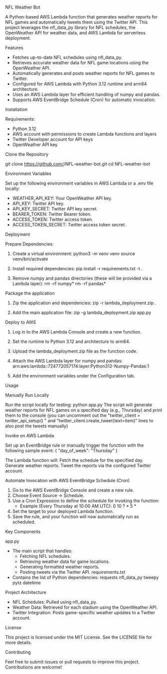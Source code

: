 NFL Weather Bot

A Python-based AWS Lambda function that generates weather reports for NFL games and automatically tweets them using the Twitter API. This project leverages the nfl_data_py library for NFL schedules, the OpenWeather API for weather data, and AWS Lambda for serverless deployment.

Features

- Fetches up-to-date NFL schedules using nfl_data_py.
- Retrieves accurate weather data for NFL game locations using the OpenWeather API.
- Automatically generates and posts weather reports for NFL games to Twitter.
- Configured for AWS Lambda with Python 3.12 runtime and arm64 architecture.
- Uses an AWS Lambda layer for efficient handling of numpy and pandas.
- Supports AWS EventBridge Schedule (Cron) for automatic invocation.

Installation

Requirements:
- Python 3.12
- AWS account with permissions to create Lambda functions and layers
- Twitter Developer account for API keys
- OpenWeather API key

Clone the Repository

git clone https://github.com/<your-username>/NFL-weather-bot.git
cd NFL-weather-bot

Environment Variables

Set up the following environment variables in AWS Lambda or a .env file locally:

- WEATHER_API_KEY: Your OpenWeather API key.
- API_KEY: Twitter API key.
- API_KEY_SECRET: Twitter API key secret.
- BEARER_TOKEN: Twitter Bearer token.
- ACCESS_TOKEN: Twitter access token.
- ACCESS_TOKEN_SECRET: Twitter access token secret.

Deployment

Prepare Dependencies:

1. Create a virtual environment:
   python3 -m venv venv
   source venv/bin/activate

2. Install required dependencies:
   pip install -r requirements.txt -t .
   
3. Remove numpy and pandas directories (these will be provided via a Lambda layer):
   rm -rf numpy*
   rm -rf pandas*
   
Package the application

1. Zip the application and dependencies:
   zip -r lambda_deployment.zip .
   
2. Add the main application file:
   zip -g lambda_deployment.zip app.py

Deploy to AWS

1. Log in to the AWS Lambda Console and create a new function.
   
2. Set the runtime to Python 3.12 and architecture to arm64.
 
3. Upload the lambda_deployment.zip file as the function code.
   
4. Attach the AWS Lambda layer for numpy and pandas:
   arn:aws:lambda:<region>:724772057174:layer:Python312-Numpy-Pandas:1

5. Add the environment variables under the Configuration tab.

Usage

Manually Run Locally

Run the script locally for testing:
python app.py
The script will generate weather reports for NFL games on a specified day (e.g., Thursday) and print them to the console (you can uncomment out the "twitter_client = twitter_api_setup()
" and "twitter_client.create_tweet(text=item)" lines to also post the tweets manually)

Invoke on AWS Lambda

Set up an EventBridge rule or manually trigger the function with the following sample event:
{
  "day_of_week": "Thursday"
}

The Lambda function will:
Fetch the schedule for the specified day.
Generate weather reports.
Tweet the reports via the configured Twitter account.

Automate Invocation with AWS EventBridge Schedule (Cron)
1. Go to the AWS EventBridge Console and create a new rule.
2. Choose Event Source → Schedule.
3. Use a Cron Expression to define the schedule for invoking the function:
   - Example (Every Thursday at 10:00 AM UTC):
    0 10 ? * 5 *
4. Set the target to your deployed Lambda function.
5. Save the rule, and your function will now automatically run as scheduled.

Key Components

app.py
- The main script that handles:
  - Fetching NFL schedules.
  - Retrieving weather data for game locations.
  - Generating formatted weather reports.
  - Posting tweets via the Twitter API.
requirements.txt
- Contains the list of Python dependencies:
  requests
  nfl_data_py
  tweepy
  pytz
  datetime

Project Architecture

- NFL Schedules: Pulled using nfl_data_py.
- Weather Data: Retrieved for each stadium using the OpenWeather API.
- Twitter Integration: Posts game-specific weather updates to a Twitter account.

License

This project is licensed under the MIT License. See the LICENSE file for more details.

Contributing

Feel free to submit issues or pull requests to improve this project. Contributions are welcome!
